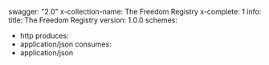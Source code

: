 swagger: "2.0"
x-collection-name: The Freedom Registry
x-complete: 1
info:
  title: The Freedom Registry
  version: 1.0.0
schemes:
- http
produces:
- application/json
consumes:
- application/json